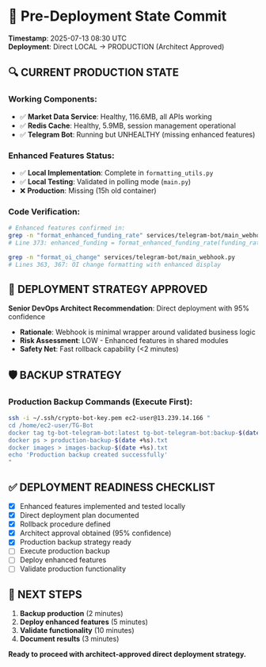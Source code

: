 # 📸 Pre-Deployment State Commit

**Timestamp**: 2025-07-13 08:30 UTC  
**Deployment**: Direct LOCAL → PRODUCTION (Architect Approved)

## 🔍 **CURRENT PRODUCTION STATE**

### **Working Components:**
- ✅ **Market Data Service**: Healthy, 116.6MB, all APIs working
- ✅ **Redis Cache**: Healthy, 5.9MB, session management operational
- ✅ **Telegram Bot**: Running but UNHEALTHY (missing enhanced features)

### **Enhanced Features Status:**
- ✅ **Local Implementation**: Complete in `formatting_utils.py`
- ✅ **Local Testing**: Validated in polling mode (`main.py`)
- ❌ **Production**: Missing (15h old container)

### **Code Verification:**
```bash
# Enhanced features confirmed in:
grep -n "format_enhanced_funding_rate" services/telegram-bot/main_webhook.py
# Line 373: enhanced_funding = format_enhanced_funding_rate(funding_rate)

grep -n "format_oi_change" services/telegram-bot/main_webhook.py  
# Lines 363, 367: OI change formatting with enhanced display
```

## 🎯 **DEPLOYMENT STRATEGY APPROVED**

**Senior DevOps Architect Recommendation**: Direct deployment with 95% confidence
- **Rationale**: Webhook is minimal wrapper around validated business logic
- **Risk Assessment**: LOW - Enhanced features in shared modules
- **Safety Net**: Fast rollback capability (<2 minutes)

## 🛡️ **BACKUP STRATEGY**

### **Production Backup Commands (Execute First):**
```bash
ssh -i ~/.ssh/crypto-bot-key.pem ec2-user@13.239.14.166 "
cd /home/ec2-user/TG-Bot
docker tag tg-bot-telegram-bot:latest tg-bot-telegram-bot:backup-$(date +%s)
docker ps > production-backup-$(date +%s).txt
docker images > images-backup-$(date +%s).txt
echo 'Production backup created successfully'
"
```

## ✅ **DEPLOYMENT READINESS CHECKLIST**

- [x] Enhanced features implemented and tested locally
- [x] Direct deployment plan documented
- [x] Rollback procedure defined  
- [x] Architect approval obtained (95% confidence)
- [x] Production backup strategy ready
- [ ] Execute production backup
- [ ] Deploy enhanced features
- [ ] Validate production functionality

## 🚀 **NEXT STEPS**

1. **Backup production** (2 minutes)
2. **Deploy enhanced features** (5 minutes)  
3. **Validate functionality** (10 minutes)
4. **Document results** (3 minutes)

**Ready to proceed with architect-approved direct deployment strategy.**